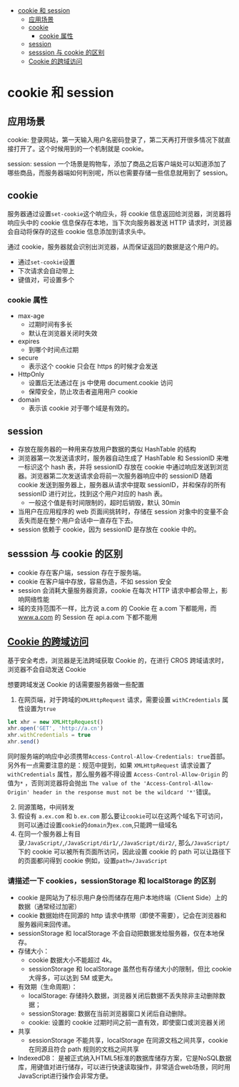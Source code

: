 <!-- TOC -->

- [cookie 和 session](#cookie-%E5%92%8C-session)
  - [应用场景](#%E5%BA%94%E7%94%A8%E5%9C%BA%E6%99%AF)
  - [cookie](#cookie)
    - [cookie 属性](#cookie-%E5%B1%9E%E6%80%A7)
  - [session](#session)
  - [sesssion 与 cookie 的区别](#sesssion-%E4%B8%8E-cookie-%E7%9A%84%E5%8C%BA%E5%88%AB)
  - [Cookie 的跨域访问](#cookie-%E7%9A%84%E8%B7%A8%E5%9F%9F%E8%AE%BF%E9%97%AE)

<!-- /TOC -->

# cookie 和 session

## 应用场景

cookie:
登录网站，第一天输入用户名密码登录了，第二天再打开很多情况下就直接打开了。这个时候用到的一个机制就是 cookie。

session:
session 一个场景是购物车，添加了商品之后客户端处可以知道添加了哪些商品，而服务器端如何判别呢，所以也需要存储一些信息就用到了 session。

## cookie

服务器通过设置`set-cookie`这个响应头，将 cookie 信息返回给浏览器，浏览器将响应头中的 cookie 信息保存在本地，当下次向服务器发送 HTTP 请求时，浏览器会自动将保存的这些 cookie 信息添加到请求头中。

通过 cookie，服务器就会识别出浏览器，从而保证返回的数据是这个用户的。

- 通过`set-cookie`设置
- 下次请求会自动带上
- 键值对，可设置多个

### cookie 属性

- max-age
  - 过期时间有多长
  - 默认在浏览器关闭时失效
- expires
  - 到哪个时间点过期
- secure
  - 表示这个 cookie 只会在 https 的时候才会发送
- HttpOnly
  - 设置后无法通过在 js 中使用 document.cookie 访问
  - 保障安全，防止攻击者盗用用户 cookie
- domain
  - 表示该 cookie 对于哪个域是有效的。

## session

- 存放在服务器的一种用来存放用户数据的类似 HashTable 的结构
- 浏览器第一次发送请求时，服务器自动生成了 HashTable 和 SessionID 来唯一标识这个 hash 表，并将 sessionID 存放在 cookie 中通过响应发送到浏览器。浏览器第二次发送请求会将前一次服务器响应中的 sessionID 随着 cookie 发送到服务器上，服务器从请求中提取 sessionID，并和保存的所有 sessionID 进行对比，找到这个用户对应的 hash 表。
  - 一般这个值是有时间限制的，超时后销毁，默认 30min
- 当用户在应用程序的 web 页面间挑转时，存储在 session 对象中的变量不会丢失而是在整个用户会话中一直存在下去。
- session 依赖于 cookie，因为 sessionID 是存放在 cookie 中的。

## sesssion 与 cookie 的区别

- cookie 存在客户端，session 存在于服务端。
- cookie 在客户端中存放，容易伪造，不如 session 安全
- session 会消耗大量服务器资源，cookie 在每次 HTTP 请求中都会带上，影响网络性能
- 域的支持范围不一样，比方说 a.com 的 Cookie 在 a.com 下都能用，而 www.a.com 的 Session 在 api.a.com 下都不能用

## [Cookie 的跨域访问](https://blog.csdn.net/zhouziyu2011/article/details/61200943)

基于安全考虑，浏览器是无法跨域获取 Cookie 的，在进行 CROS 跨域请求时，浏览器不会自动发送 Cookie

想要跨域发送 Cookie 的话需要服务器做一些配置

1. 在网页端，对于跨域的`XMLHttpRequest` 请求，需要设置 `withCredentials` 属性设置为`true`

```js
let xhr = new XMLHttpRequest()
xhr.open('GET', 'http://a.cn')
xhr.withCredentials = true
xhr.send()
```

同时服务端的响应中必须携带`Access-Control-Allow-Credentials: true`首部。  
 另外有一点需要注意的是：规范中提到，如果 `XMLHttpRequest` 请求设置了 `withCredentials` 属性，那么服务器不得设置 `Access-Control-Allow-Origin` 的值为`*` ，否则浏览器将会抛出 `The value of the 'Access-Control-Allow-Origin' header in the response must not be the wildcard '*'`错误。

2. 同源策略，中间转发
3. 假设有 `a.ex.com` 和 `b.ex.com` 那么要让`cookie`可以在这两个域名下可访问，则可以通过设置`cookie`的`domain`为`ex.com`,只能跨一级域名
4. 在同一个服务器上有目录`/JavaScript/`,`/JavaScript/dir1/`,`/JavaScript/dir2/`, 那么`/JavaScript/`下的 cookie 可以被所有页面所访问，因此设置 cookie 的 path 可以让路径下的页面都问得到 cookie 例如，设置`path=/JavaScript`

### 请描述一下 cookies，sessionStorage 和 localStorage 的区别

- cookie 是网站为了标示用户身份而储存在用户本地终端（Client Side）上的数据（通常经过加密）
- cookie 数据始终在同源的 http 请求中携带（即使不需要），记会在浏览器和服务器间来回传递。
- sessionStorage 和 localStorage 不会自动把数据发给服务器，仅在本地保存。
- 存储大小：
  - cookie 数据大小不能超过 4k。
  - sessionStorage 和 localStorage 虽然也有存储大小的限制，但比 cookie 大得多，可以达到 5M 或更大。
- 有效期（生命周期）：
  - localStorage: 存储持久数据，浏览器关闭后数据不丢失除非主动删除数据；
  - sessionStorage: 数据在当前浏览器窗口关闭后自动删除。
  - cookie: 设置的 cookie 过期时间之前一直有效，即使窗口或浏览器关闭
- 共享
  - sessionStorage 不能共享，localStorage 在同源文档之间共享，cookie 在同源且符合 path 规则的文档之间共享
- IndexedDB： 是被正式纳入HTML5标准的数据库储存方案，它是NoSQL数据库，用键值对进行储存，可以进行快速读取操作，非常适合web场景，同时用JavaScript进行操作会非常方便。